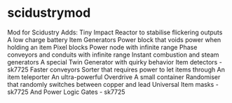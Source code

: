 # scidustrymod
Mod for Scidustry
Adds:
    Tiny Impact Reactor to stabilise flickering outputs
    A low charge battery
    Item Generators
    Power block that voids power when holding an item
    Pixel blocks
    Power node with infinite range
    Phase conveyors and conduits with infinite range
    Instant combustion and steam generators
    A special Twin Generator with quirky behavior
    Item detectors - sk7725
    Faster conveyors
    Sorter that requires power to let items through
    An item teleporter
    An ultra-powerful Overdrive
    A small container
    Randomiser that randomly switches between copper and lead
    Universal Item masks - sk7725
    And Power Logic Gates - sk7725